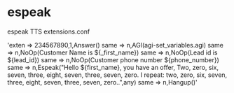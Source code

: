# espeak
espeak TTS
extensions.conf


'exten => 234567890,1,Answer()
 same => n,AGI(agi-set_variables.agi)
 same => n,NoOp(Customer Name is ${_first_name})
 same => n,NoOp(Lead id is ${lead_id})
 same => n,NoOp(Customer phone number ${phone_number})
 same => n,Espeak("Hello ${first_name}, you have an offer, Two, zero, six, seven, three, eight, seven, three, seven, zero. I repeat: two, zero, six, seven, three, eight, seven, three, seven, zero..",any)
 same => n,Hangup()'
